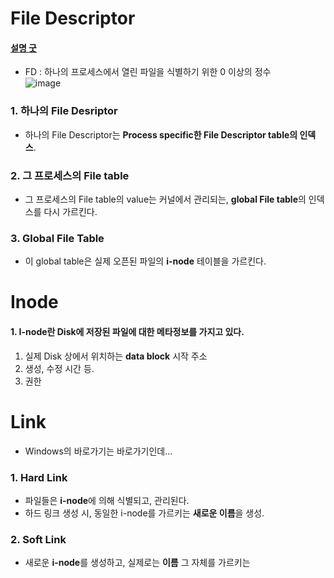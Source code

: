 
# File Descriptor  
#### [설명 굿](http://nyx.skku.ac.kr/wp-content/uploads/2018/03/OS14-FileSystems-16.pdf)  

* FD : 하나의 프로세스에서 열린 파일을 식별하기 위한 0 이상의 정수  
![image](https://user-images.githubusercontent.com/62331555/81844455-1515d800-958a-11ea-8443-8303349f6456.png)  

### 1. 하나의 File Desriptor  
* 하나의 File Descriptor는 **Process specific한 File Descriptor table의 인덱스**.  

### 2. 그 프로세스의 File table  
* 그 프로세스의 File table의 value는 커널에서 관리되는, **global File table**의 인덱스를 다시 가르킨다.  

### 3. Global File Table  

* 이 global table은 실제 오픈된 파일의 **i-node** 테이블을 가르킨다.  

# Inode  

#### 1. I-node란 Disk에 저장된 파일에 대한 **메타정보**를 가지고 있다.  
1. 실제 Disk 상에서 위치하는 **data block** 시작 주소  
2. 생성, 수정 시간 등.   
3. 권한  



 
# Link  
* Windows의 바로가기는 바로가기인데...  

### 1. Hard Link  
* 파일들은 **i-node**에 의해 식별되고, 관리된다.  
* 하드 링크 생성 시, 동일한 i-node를 가르키는 **새로운 이름**을 생성.  


### 2. Soft Link  
* 새로운 **i-node**를 생성하고, 실제로는 **이름** 그 자체를 가르키는 



